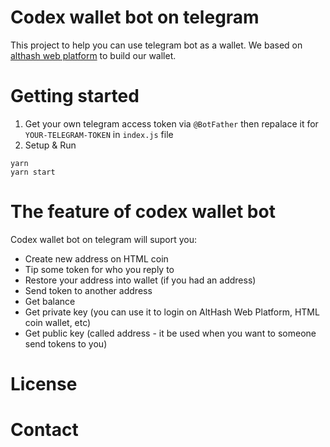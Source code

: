 # Codex wallet bot on telegram 

This project to help you can use telegram bot as a wallet. We based on [althash web platform](https://github.com/HTMLCOIN/althash-web-platform) to build our wallet. 

# Getting started

1. Get your own telegram access token via `@BotFather` then repalace it for `YOUR-TELEGRAM-TOKEN` in `index.js` file
2. Setup & Run

```javasctipt
yarn
yarn start
```
# The feature of codex wallet bot

Codex wallet bot on telegram will suport you:
* Create new address on HTML coin
* Tip some token for who you reply to
* Restore your address into wallet (if you had an address)
* Send token to another address
* Get balance 
* Get private key (you can use it to login on AltHash Web Platform, HTML coin wallet, etc)
* Get public key (called address - it be used when you want to someone send tokens to you)

# License

# Contact
